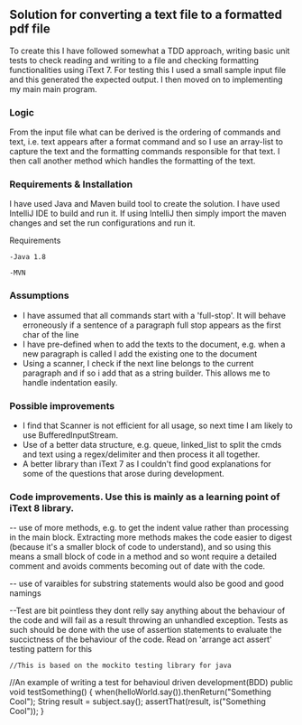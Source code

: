## Solution for converting a text file to a formatted pdf file

To create this I have followed somewhat a TDD approach, writing basic unit tests to check reading and writing to a file
and checking formatting functionalities using iText 7. For testing this I used a small sample input file and this generated
the expected output. I then moved on to implementing my main main program.

### Logic

From the input file what can be derived is the ordering of commands and text, i.e. text appears after a format command and 
so I use an array-list to capture the text and the formatting commands responsible for that text. I then call another
method which handles the formatting of the text.

### Requirements & Installation 

I have used Java and Maven build tool to create the solution. I have used IntelliJ IDE to build and run it.
If using IntelliJ then simply import the maven changes and set the run configurations and run it.

Requirements
```
-Java 1.8

-MVN
```

### Assumptions
- I have assumed that all commands start with a 'full-stop'. It will behave erroneously if a sentence of a paragraph full stop appears as the first char of the line
- I have pre-defined when to add the texts to the document, e.g. when a new paragraph is called I add the existing one to the document
- Using a scanner, I check if the next line belongs to the current paragraph and if so i add that as a string builder. This allows me to handle indentation easily.

### Possible improvements
- I find that Scanner is not efficient for all usage, so next time I am likely to use BufferedInputStream.
- Use of a better data structure, e.g. queue, linked_list to split the cmds and text using a regex/delimiter and then process it all together.
- A better library than iText 7 as I couldn't find good explanations for some of the questions that arose during development.

### Code improvements. Use this is mainly as a learning point of iText 8 library.

-- use of more methods, e.g. to get the indent value rather than processing in the main block. Extracting more methods makes the code easier to digest (because it's a smaller block of code to understand),
and so using this means a small block of code in a method and so wont require a detailed comment and avoids comments becoming out of date with the code.

-- use of varaibles for substring statements would also be good and good namings

--Test are bit pointless they dont relly say anything about the behaviour of the code and will fail as a result throwing an unhandled exception.
Tests as such should be done with the use of assertion statements to evaluate the succictness of the behaviour of the code.
Read on 'arrange act assert' testing pattern for this

    //This is based on the mockito testing library for java
//An example of writing a test for behavioul driven development(BDD)
    public void testSomething() {
        when(helloWorld.say()).thenReturn("Something Cool");
        String result = subject.say();
        assertThat(result, is("Something Cool"));
    }

